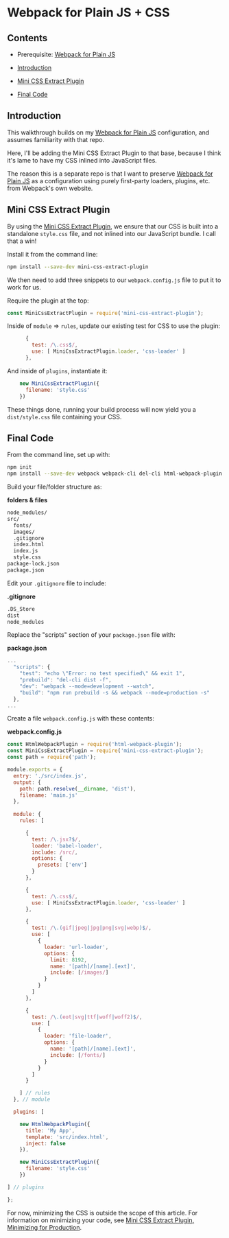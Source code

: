 # Webpack for Plain JS + CSS

## Contents

  - Prerequisite: [Webpack for Plain JS](https://github.com/mjcampagna/webpack-for-plain-js)

  - [Introduction](#introduction)
  - [Mini CSS Extract Plugin](#mini-css-extract-plugin)
  - [Final Code](#final-code)

## Introduction

This walkthrough builds on my [Webpack for Plain JS](https://github.com/mjcampagna/webpack-for-plain-js) configuration, and assumes familiarity with that repo.

Here, I'll be adding the Mini CSS Extract Plugin to that base, because I think it's lame to have my CSS inlined into JavaScript files.

The reason this is a separate repo is that I want to preserve [Webpack for Plain JS](https://github.com/mjcampagna/webpack-for-plain-js) as a configuration using purely first-party loaders, plugins, etc. from Webpack's own website.

## Mini CSS Extract Plugin

By using the [Mini CSS Extract Plugin](https://github.com/webpack-contrib/mini-css-extract-plugin), we ensure that our CSS is built into a standalone `style.css` file, and not inlined into our JavaScript bundle. I call that a win!

Install it from the command line:

```sh
npm install --save-dev mini-css-extract-plugin
```

We then need to add three snippets to our `webpack.config.js` file to put it to work for us.

Require the plugin at the top:

```js
const MiniCssExtractPlugin = require('mini-css-extract-plugin');
```

Inside of `module` => `rules`, update our existing test for CSS to use the plugin:

```js
      {
        test: /\.css$/,
        use: [ MiniCssExtractPlugin.loader, 'css-loader' ]
      },
```

And inside of `plugins`, instantiate it:

```js
    new MiniCssExtractPlugin({
      filename: 'style.css'
    })
```

These things done, running your build process will now yield you a `dist/style.css` file containing your CSS.

## Final Code

From the command line, set up with:

```sh
npm init
npm install --save-dev webpack webpack-cli del-cli html-webpack-plugin babel-core babel-loader babel-preset-env style-loader css-loader file-loader url-loader mini-css-extract-plugin
```

Build your file/folder structure as:

**folders & files**  
```sh
node_modules/
src/
  fonts/
  images/
  .gitignore
  index.html
  index.js
  style.css
package-lock.json
package.json
```

Edit your `.gitignore` file to include: 

**.gitignore**  
```sh
.DS_Store
dist
node_modules
```

Replace the "scripts" section of your `package.json` file with:

**package.json**
```js
...
  "scripts": {
    "test": "echo \"Error: no test specified\" && exit 1",
    "prebuild": "del-cli dist -f",
    "dev": "webpack --mode=development --watch",
    "build": "npm run prebuild -s && webpack --mode=production -s"
  },
...
```

Create a file `webpack.config.js` with these contents:

**webpack.config.js**  
```js
const HtmlWebpackPlugin = require('html-webpack-plugin');
const MiniCssExtractPlugin = require('mini-css-extract-plugin');
const path = require('path');

module.exports = {
  entry: './src/index.js',
  output: {
    path: path.resolve(__dirname, 'dist'),
    filename: 'main.js'
  },
  
  module: {
    rules: [

      { 
        test: /\.jsx?$/, 
        loader: 'babel-loader',
        include: /src/,
        options: {
          presets: ['env']
        }
      },

      {
        test: /\.css$/,
        use: [ MiniCssExtractPlugin.loader, 'css-loader' ]
      },

      {
        test: /\.(gif|jpeg|jpg|png|svg|webp)$/,
        use: [
          {
            loader: 'url-loader',
            options: {
              limit: 8192,
              name: '[path]/[name].[ext]',
              include: [/images/]
            }
          }
        ]
      },

      {
        test: /\.(eot|svg|ttf|woff|woff2)$/,
        use: [
          {
            loader: 'file-loader',
            options: {
              name: '[path]/[name].[ext]',
              include: [/fonts/]
            }
          }
        ]
      }

    ] // rules
  }, // module

  plugins: [

    new HtmlWebpackPlugin({
      title: 'My App',
      template: 'src/index.html',
      inject: false
    }),

    new MiniCssExtractPlugin({
      filename: 'style.css'
    })

] // plugins

};
```

For now, minimizing the CSS is outside the scope of this article. For information on minimizing your code, see [Mini CSS Extract Plugin, Minimizing for Production](https://github.com/webpack-contrib/mini-css-extract-plugin#minimizing-for-production).
